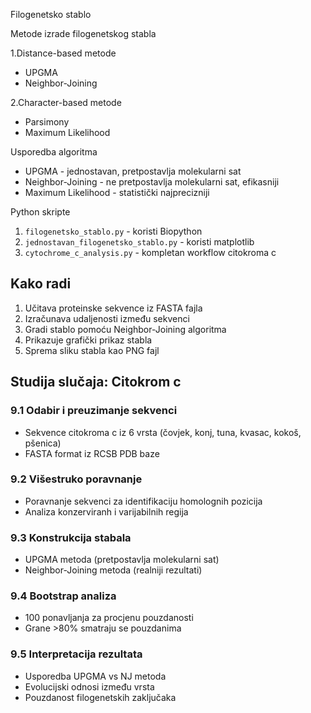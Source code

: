  Filogenetsko stablo

 Metode izrade filogenetskog stabla

1.Distance-based metode
   - UPGMA
   - Neighbor-Joining

2.Character-based metode
   - Parsimony
   - Maximum Likelihood

Usporedba algoritma

- UPGMA - jednostavan, pretpostavlja molekularni sat
- Neighbor-Joining - ne pretpostavlja molekularni sat, efikasniji
- Maximum Likelihood - statistički najprecizniji

 Python skripte

1. `filogenetsko_stablo.py` - koristi Biopython
2. `jednostavan_filogenetsko_stablo.py` - koristi matplotlib
3. `cytochrome_c_analysis.py` - kompletan workflow citokroma c

## Kako radi

1. Učitava proteinske sekvence iz FASTA fajla
2. Izračunava udaljenosti između sekvenci
3. Gradi stablo pomoću Neighbor-Joining algoritma
4. Prikazuje grafički prikaz stabla
5. Sprema sliku stabla kao PNG fajl

## Studija slučaja: Citokrom c

### 9.1 Odabir i preuzimanje sekvenci
- Sekvence citokroma c iz 6 vrsta (čovjek, konj, tuna, kvasac, kokoš, pšenica)
- FASTA format iz RCSB PDB baze

### 9.2 Višestruko poravnanje  
- Poravnanje sekvenci za identifikaciju homolognih pozicija
- Analiza konzerviranh i varijabilnih regija

### 9.3 Konstrukcija stabala
- UPGMA metoda (pretpostavlja molekularni sat)
- Neighbor-Joining metoda (realniji rezultati)

### 9.4 Bootstrap analiza
- 100 ponavljanja za procjenu pouzdanosti
- Grane >80% smatraju se pouzdanima

### 9.5 Interpretacija rezultata
- Usporedba UPGMA vs NJ metoda
- Evolucijski odnosi između vrsta
- Pouzdanost filogenetskih zaključaka